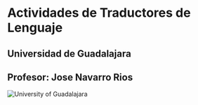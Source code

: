 # Actividades de Traductores de Lenguaje
## Universidad de Guadalajara 
## Profesor: Jose Navarro Rios
![University of Guadalajara](https://upload.wikimedia.org/wikipedia/commons/thumb/5/5f/Escudo_UdeG.svg/1200px-Escudo_UdeG.svg.png)
